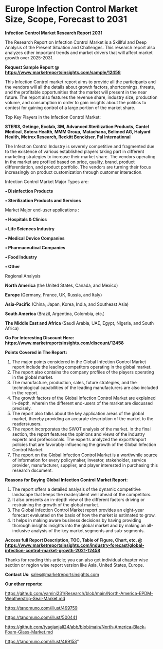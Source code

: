 # Europe Infection Control Market Size, Scope, Forecast to 2031

<strong>Infection Control Market Research Report 2031</strong>

The Research Report on Infection Control Market is a Skillful and Deep Analysis of the Present Situation and Challenges. This research report also analyzes other important trends and market drivers that will affect market growth over 2025-2031.

<strong>Request Sample Report @ <a href=https://www.marketreportsinsights.com/sample/12458>https://www.marketreportsinsights.com/sample/12458</a></strong>

This Infection Control market report aims to provide all the participants and the vendors will all the details about growth factors, shortcomings, threats, and the profitable opportunities that the market will present in the near future. The report also features the revenue share, industry size, production volume, and consumption in order to gain insights about the politics to contest for gaining control of a large portion of the market share.

Top Key Players in the Infection Control Market:

<strong>STERIS, Getinge, Ecolab, 3M, Advanced Sterilization Products, Cantel Medical, Sotera Health, MMM Group, Matachana, Belimed AG, Halyard Health, Metrex Research, Reckitt Benckiser, Pal International</strong>

The Infection Control Industry is severely competitive and fragmented due to the existence of various established players taking part in different marketing strategies to increase their market share. The vendors operating in the market are profiled based on price, quality, brand, product differentiation, and product portfolio. The vendors are turning their focus increasingly on product customization through customer interaction.

Infection Control Market Major Types are:

<strong>• Disinfection Products

• Sterilization Products and Services</strong>

Market Major end-user applications :

<strong>• Hospitals & Clinics

• Life Sciences Industry

• Medical Device Companies

• Pharmaceutical Companies

• Food Industry

• Other</strong>

Regional Analysis

</u><strong><b>North America</b></strong> (the United States, Canada, and Mexico)

<strong><b>Europe </b></strong>(Germany, France, UK, Russia, and Italy)

<strong><b>Asia-Pacific</b></strong> (China, Japan, Korea, India, and Southeast Asia)

<strong><b>South America</b></strong> (Brazil, Argentina, Colombia, etc.)

<strong><b>The Middle East and Africa</b></strong> (Saudi Arabia, UAE, Egypt, Nigeria, and South Africa)

<strong>Go For Interesting Discount Here: <a href=https://www.marketreportsinsights.com/discount/12458>https://www.marketreportsinsights.com/discount/12458</a></strong>

<strong>Points Covered in The Report:</strong>
<ol>
  <li>The major points considered in the Global Infection Control Market report include the leading competitors operating in the global market.</li>
  <li>The report also contains the company profiles of the players operating in the global market.</li>
  <li>The manufacture, production, sales, future strategies, and the technological capabilities of the leading manufacturers are also included in the report.</li>
  <li>The growth factors of the Global Infection Control Market are explained in-depth, wherein the different end-users of the market are discussed precisely.</li>
  <li>The report also talks about the key application areas of the global market, thereby providing an accurate description of the market to the readers/users.</li>
  <li>The report incorporates the SWOT analysis of the market. In the final section, the report features the opinions and views of the industry experts and professionals. The experts analyzed the export/import policies that are favorably influencing the growth of the Global Infection Control Market.</li>
  <li>The report on the Global Infection Control Market is a worthwhile source of information for every policymaker, investor, stakeholder, service provider, manufacturer, supplier, and player interested in purchasing this research document.</li>
</ol>
<strong>Reasons for Buying Global Infection Control Market Report:</strong>

<ol>
  <li>The report offers a detailed analysis of the dynamic competitive landscape that keeps the reader/client well ahead of the competitors.</li>
  <li>It also presents an in-depth view of the different factors driving or restraining the growth of the global market.</li>
  <li>The Global Infection Control Market report provides an eight-year forecast evaluated on the basis of how the market is estimated to grow.</li>
  <li>It helps in making aware business decisions by having providing thorough insights insights into the global market and by making an all-inclusive analysis of the key market segments and sub-segments.</li>
</ol>
<strong>Access full Report Description, TOC, Table of Figure, Chart, etc. @ <a href=https://www.marketreportsinsights.com/industry-forecast/global-infection-control-market-growth-2021-12458>https://www.marketreportsinsights.com/industry-forecast/global-infection-control-market-growth-2021-12458</a></strong>


Thanks for reading this article; you can also get individual chapter wise section or region wise report version like Asia, United States, Europe.

<strong>Contact Us:</strong>
sales@marketreportsinsights.com

<strong>Our other reports:</strong>

<a href=https://github.com/yamini231/Research/blob/main/North-America-EPDM-Weatherstrip-Seal-Market.md>https://github.com/yamini231/Research/blob/main/North-America-EPDM-Weatherstrip-Seal-Market.md</a>

<a href=https://tanomuno.com/illust/499759>https://tanomuno.com/illust/499759</a>

<a href=https://tanomuno.com/illust/500441>https://tanomuno.com/illust/500441</a>

<a href=https://github.com/tyagianjali24/abb/blob/main/North-America-Black-Foam-Glass-Market.md>https://github.com/tyagianjali24/abb/blob/main/North-America-Black-Foam-Glass-Market.md</a>

<a href=https://tanomuno.com/illust/499153>https://tanomuno.com/illust/499153</a>"
